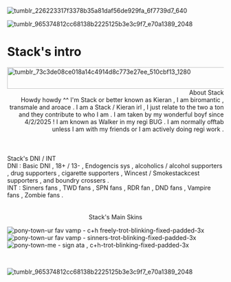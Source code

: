 ![tumblr_226223317f3378b35a81daf56de929fa_6f7739d7_640](https://github.com/user-attachments/assets/ae734030-1adf-4b67-8262-4ec777946fd7)

![tumblr_965374812cc68138b2225125b3e3c9f7_e70a1389_2048](https://github.com/user-attachments/assets/9106e48f-ed9c-4643-b253-6ba0ae4da0de)

# Stack's intro

<img width="1200" height="50" alt="tumblr_73c3de08ce018a14c4914d8c773e27ee_510cbf13_1280" src="https://github.com/user-attachments/assets/1670fdfe-7bf4-4550-b967-a7b3f2d2421e" />

<br>

<div align="right"> About Stack </div>
<div align="right"> Howdy howdy ^^ I'm Stack or better known as Kieran , I am biromantic , transmale and aroace . I am a Stack / Kieran irl , I just relate to the two a ton and they contribute to who I am . I am taken by my wonderful boyf since 4/2/2025 ! I am known as Walker in my regi BUG . I am normally offtab unless I am with my friends or I am actively doing regi work . </div>

<br>
<br>
<br>

<div align="left"> Stack's DNI / INT </div>
<div align="left"> DNI : Basic DNI , 18+ / 13- , Endogencis sys , alcoholics / alcohol supporters , drug supporters , cigarette supporters , Wincest / Smokestackcest supporters , and boundry crossers .
<div align="left"> INT : Sinners fans , TWD fans , SPN fans , RDR fan , DND fans , Vampire fans , Zombie fans .

<br>
<br>
<br>

<div align="center"> Stack's Main Skins </div>

![pony-town-ur fav vamp - c+h freely-trot-blinking-fixed-padded-3x](https://github.com/user-attachments/assets/b21e9df9-12de-437f-ad44-2f06941a78bc) ![pony-town-ur fav vamp - sinners-trot-blinking-fixed-padded-3x](https://github.com/user-attachments/assets/f5f8f9ab-18f0-485c-bd7e-c2c4a0b391c8) ![pony-town-me - sign ata , c+h-trot-blinking-fixed-padded-3x](https://github.com/user-attachments/assets/f86f5d1d-11cd-4c08-b252-a53e360cba41)





<br>

![tumblr_965374812cc68138b2225125b3e3c9f7_e70a1389_2048](https://github.com/user-attachments/assets/4b894fa5-0b01-4c68-96c2-c060135297dd)
